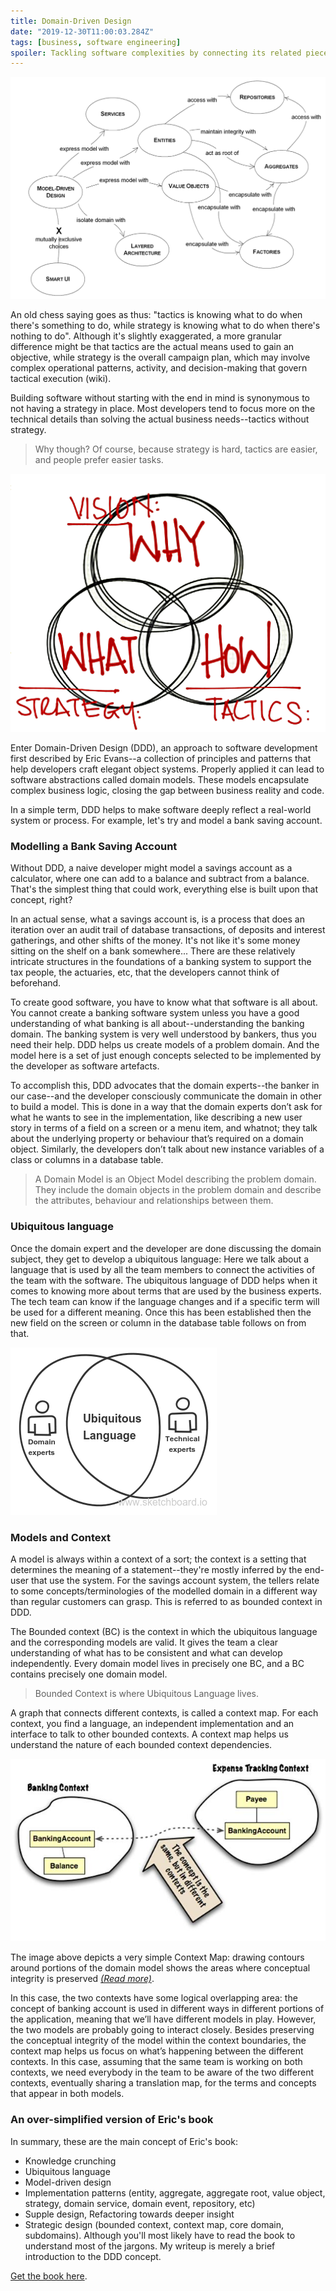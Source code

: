 ```yaml
---
title: Domain-Driven Design
date: "2019-12-30T11:00:03.284Z"
tags: [business, software engineering]
spoiler: Tackling software complexities by connecting its related pieces into an ever-evolving business model and processes.
---
```


![Domain drivien design](./ddd.png)

An old chess saying goes as thus: "tactics is knowing what to do when there's something to do, while strategy is knowing what to do when there's nothing to do". Although it's slightly exaggerated, a more granular difference might be that tactics are the actual means used to gain an objective, while strategy is the overall campaign plan, which may involve complex operational patterns, activity, and decision-making that govern tactical execution (wiki).

Building software without starting with the end in mind is synonymous to not having a strategy in place. Most developers tend to focus more on the technical details than solving the actual business needs--tactics without strategy.

>Why though? Of course, because strategy is hard, tactics are easier, and people prefer easier tasks.

![strategy-tactics](./visionstrategytactics.png)

Enter Domain-Driven Design (DDD), an approach to software development first described by Eric Evans--a collection of principles and patterns that help developers craft elegant object systems. Properly applied it can lead to software abstractions called domain models. These models encapsulate complex business logic, closing the gap between business reality and code.

In a simple term, DDD helps to make software deeply reflect a real-world system or process. For example, let's try and model a bank saving account.

### Modelling a Bank Saving Account

Without DDD, a naive developer might model a savings account as a calculator, where one can add to a balance and subtract from a balance. That's the simplest thing that could work, everything else is built upon that concept, right?

In an actual sense, what a savings account is, is a process that does an iteration over an audit trail of database transactions, of deposits and interest gatherings, and other shifts of the money. It's not like it's some money sitting on the shelf on a bank somewhere... There are these relatively intricate structures in the foundations of a banking system to support the tax people, the actuaries, etc, that the developers cannot think of beforehand.

To create good software, you have to know what that software is all about. You cannot create a banking software system unless you have a good understanding of what banking is all about--understanding the banking domain. The banking system is very well understood by bankers, thus you need their help. DDD helps us create models of a problem domain. And the model here is a set of just enough concepts selected to be implemented by the developer as software artefacts.

To accomplish this, DDD advocates that the domain experts--the banker in our case--and the developer consciously communicate the domain in other to build a model. This is done in a way that the domain experts don’t ask for what he wants to see in the implementation, like describing a new user story in terms of a field on a screen or a menu item, and whatnot; they talk about the underlying property or behaviour that’s required on a domain object. Similarly, the developers don’t talk about new instance variables of a class or columns in a database table.

>A Domain Model is an Object Model describing the problem domain. They include the domain objects in the problem domain and describe the attributes, behaviour and relationships between them.

### Ubiquitous language

Once the domain expert and the developer are done discussing the domain subject, they get to develop a ubiquitous language: Here we talk about a language that is used by all the team members to connect the activities of the team with the software. The ubiquitous language of DDD helps when it comes to knowing more about terms that are used by the business experts. The tech team can know if the language changes and if a specific term will be used for a different meaning. Once this has been established then the new field on the screen or column in the database table follows on from that.

![ubiquitous language](./ubiquitous-lang.png)

### Models and Context

A model is always within a context of a sort; the context is a setting that determines the meaning of a statement--they're mostly inferred by the end-user that use the system. For the savings account system, the tellers relate to some concepts/terminologies of the modelled domain in a different way than regular customers can grasp. This is referred to as bounded context in DDD.

The Bounded context (BC) is the context in which the ubiquitous language and the corresponding models are valid. It gives the team a clear understanding of what has to be consistent and what can develop independently. Every domain model lives in precisely one BC, and a BC contains precisely one domain model.

>Bounded Context is where Ubiquitous Language lives.

A graph that connects different contexts, is called a context map. For each context, you find a language, an independent implementation and an interface to talk to other bounded contexts. A context map helps us understand the nature of each bounded context dependencies.

![Context map](./contextmapping.jpg)

The image above depicts a very simple Context Map: drawing contours around portions of the domain model shows the areas where conceptual integrity is preserved <a href="https://www.infoq.com/articles/ddd-contextmapping" target="_blank" class="read-more">_(Read more)_</a>.

In this case, the two contexts have some logical overlapping area: the concept of banking account is used in different ways in different portions of the application, meaning that we’ll have different models in play. However, the two models are probably going to interact closely. Besides preserving the conceptual integrity of the model within the context boundaries, the context map helps us focus on what’s happening between the different contexts. In this case, assuming that the same team is working on both contexts, we need everybody in the team to be aware of the two different contexts, eventually sharing a translation map, for the terms and concepts that appear in both models.

### An over-simplified version of Eric's book

In summary, these are the main concept of Eric's book:
* Knowledge crunching
* Ubiquitous language
* Model-driven design
* Implementation patterns (entity, aggregate, aggregate root, value object, strategy, domain service, domain event, repository, etc)
* Supple design, Refactoring towards deeper insight
* Strategic design (bounded context, context map, core domain, subdomains).
Although you'll most likely have to read the book to understand most of the jargons. My writeup is merely a brief introduction to the DDD concept.

<a href="https://www.amazon.com/Domain-Driven-Design-Tackling-Complexity-Software/dp/0321125215" target="_blank">Get the book here</a>.

